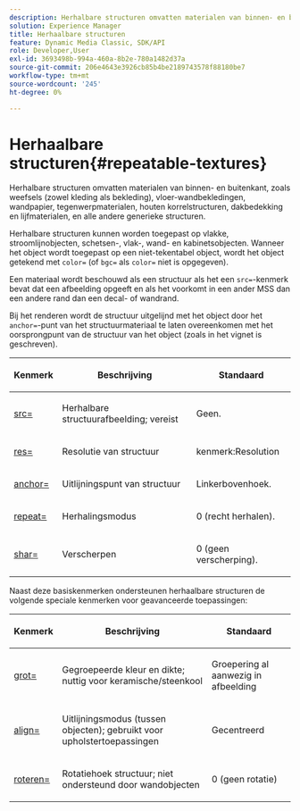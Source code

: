 ```yaml
---
description: Herhalbare structuren omvatten materialen van binnen- en buitenkant, zoals weefsels (zowel kleding als bekleding), vloer-wandbekledingen, wandpapier, tegenwerpmaterialen, houten korrelstructuren, dakbedekking en lijfmaterialen, en alle andere generieke structuren.
solution: Experience Manager
title: Herhaalbare structuren
feature: Dynamic Media Classic, SDK/API
role: Developer,User
exl-id: 3693498b-994a-460a-8b2e-780a1482d37a
source-git-commit: 206e4643e3926cb85b4be2189743578f88180be7
workflow-type: tm+mt
source-wordcount: '245'
ht-degree: 0%

---
```


# Herhaalbare structuren{#repeatable-textures}

Herhalbare structuren omvatten materialen van binnen- en buitenkant, zoals weefsels (zowel kleding als bekleding), vloer-wandbekledingen, wandpapier, tegenwerpmaterialen, houten korrelstructuren, dakbedekking en lijfmaterialen, en alle andere generieke structuren.

Herhalbare structuren kunnen worden toegepast op vlakke, stroomlijnobjecten, schetsen-, vlak-, wand- en kabinetsobjecten. Wanneer het object wordt toegepast op een niet-tekentabel object, wordt het object getekend met `color=` (of `bgc=` als `color=` niet is opgegeven).

Een materiaal wordt beschouwd als een structuur als het een `src=`-kenmerk bevat dat een afbeelding opgeeft en als het voorkomt in een ander MSS dan een andere rand dan een decal- of wandrand.

Bij het renderen wordt de structuur uitgelijnd met het object door het `anchor=`-punt van het structuurmateriaal te laten overeenkomen met het oorsprongpunt van de structuur van het object (zoals in het vignet is geschreven).

<table id="table_992A6E93E4274B598A236F8F728F017A"> 
 <thead> 
  <tr> 
   <th colname="col1" class="entry"> <p>Kenmerk </p> </th> 
   <th colname="col2" class="entry"> <p>Beschrijving </p> </th> 
   <th colname="col3" class="entry"> <p>Standaard </p> </th> 
  </tr> 
 </thead>
 <tbody> 
  <tr> 
   <td colname="col1"> <p> <a href="../../../../../../ir-api/http-protocol/image-rendering-api-ref/c-ir-http-protocol-ref/c-ir-http-protocol-command-reference/r-ir-src.md#reference-62c98abad22149d68d405ed6aaff8272" type="reference" format="dita" scope="local"> <span class="codeph"> src=  </span> </a> </p> </td> 
   <td colname="col2"> <p>Herhalbare structuurafbeelding; vereist </p> </td> 
   <td colname="col3"> <p>Geen. </p> </td> 
  </tr> 
  <tr> 
   <td colname="col1"> <p> <a href="../../../../../../ir-api/http-protocol/image-rendering-api-ref/c-ir-http-protocol-ref/c-ir-http-protocol-command-reference/r-ir-res.md#reference-0ad9de8887144c83a6db97b4994f7c04" type="reference" format="dita" scope="local"> <span class="codeph"> res=  </span> </a> </p> </td> 
   <td colname="col2"> <p>Resolutie van structuur </p> </td> 
   <td colname="col3"> <span class="codeph"> kenmerk:Resolution  </span> </td> 
  </tr> 
  <tr> 
   <td colname="col1"> <p> <a href="../../../../../../ir-api/http-protocol/image-rendering-api-ref/c-ir-http-protocol-ref/c-ir-http-protocol-command-reference/r-ir-http-anchor.md#reference-d53923d785c9442997dc7f2199524c26" type="reference" format="dita" scope="local"> <span class="codeph"> anchor=  </span> </a> </p> </td> 
   <td colname="col2"> <p>Uitlijningspunt van structuur </p> </td> 
   <td colname="col3"> <p>Linkerbovenhoek. </p> </td> 
  </tr> 
  <tr> 
   <td colname="col1"> <p> <a href="../../../../../../ir-api/http-protocol/image-rendering-api-ref/c-ir-http-protocol-ref/c-ir-http-protocol-command-reference/r-ir-http-repeat.md#reference-37749da8233f42599ecf4731055fb7d8" type="reference" format="dita" scope="local"> <span class="codeph"> repeat=  </span> </a> </p> </td> 
   <td colname="col2"> <p>Herhalingsmodus </p> </td> 
   <td colname="col3"> <p>0 (recht herhalen). </p> </td> 
  </tr> 
  <tr> 
   <td colname="col1"> <p> <a href="../../../../../../ir-api/http-protocol/image-rendering-api-ref/c-ir-http-protocol-ref/c-ir-http-protocol-command-reference/r-ir-http-sharp.md#reference-acdd87f6b5de4e3a85e5d3c03022a35a" type="reference" format="dita" scope="local"> <span class="codeph"> shar=  </span> </a> </p> </td> 
   <td colname="col2"> <p>Verscherpen </p> </td> 
   <td colname="col3"> <p>0 (geen verscherping). </p> </td> 
  </tr> 
 </tbody> 
</table>

Naast deze basiskenmerken ondersteunen herhaalbare structuren de volgende speciale kenmerken voor geavanceerde toepassingen:

<table id="table_A97365804CB143DEB31F26A65DA3CE04"> 
 <thead> 
  <tr> 
   <th colname="col1" class="entry"> <p>Kenmerk </p> </th> 
   <th colname="col2" class="entry"> <p>Beschrijving </p> </th> 
   <th colname="col3" class="entry"> <p>Standaard </p> </th> 
  </tr> 
 </thead>
 <tbody> 
  <tr> 
   <td colname="col1"> <p> <a href="../../../../../../ir-api/http-protocol/image-rendering-api-ref/c-ir-http-protocol-ref/c-ir-http-protocol-command-reference/r-ir-grout.md#reference-73651cbbbc344adba2626ef950d3672a" type="reference" format="dita" scope="local"> <span class="codeph"> grot=  </span> </a> </p> </td> 
   <td colname="col2"> <p>Gegroepeerde kleur en dikte; nuttig voor keramische/steenkool </p> </td> 
   <td colname="col3"> <p>Groepering al aanwezig in afbeelding </p> </td> 
  </tr> 
  <tr> 
   <td colname="col1"> <p> <a href="../../../../../../ir-api/http-protocol/image-rendering-api-ref/c-ir-http-protocol-ref/c-ir-http-protocol-command-reference/r-ir-align.md#reference-4d63baa522ce42f9b15167ba34c5c6a7" type="reference" format="dita" scope="local"> <span class="codeph"> align=  </span> </a> </p> </td> 
   <td colname="col2"> <p>Uitlijningsmodus (tussen objecten); gebruikt voor upholstertoepassingen </p> </td> 
   <td colname="col3"> <p>Gecentreerd </p> </td> 
  </tr> 
  <tr> 
   <td colname="col1"> <p> <a href="../../../../../../ir-api/http-protocol/image-rendering-api-ref/c-ir-http-protocol-ref/c-ir-http-protocol-command-reference/r-ir-rotate.md#reference-3745d74a913e4065b7ac009fb4fd9e3c" type="reference" format="dita" scope="local"> <span class="codeph"> roteren=  </span> </a> </p> </td> 
   <td colname="col2"> <p>Rotatiehoek structuur; niet ondersteund door wandobjecten </p> </td> 
   <td colname="col3"> <p>0 (geen rotatie) </p> </td> 
  </tr> 
 </tbody> 
</table>
